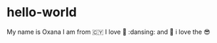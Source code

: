 # hello-world
My name is Oxana
I am from :cyprus:
I love :tea: :dansing: and :love_letter:
i love the :sunglasses: 

